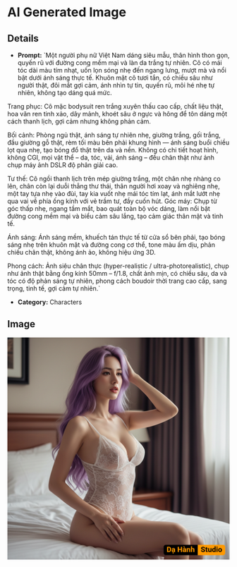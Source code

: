# AI Generated Image

## Details
- **Prompt:** `Một người phụ nữ Việt Nam dáng siêu mẫu, thân hình thon gọn, quyến rũ với đường cong mềm mại và làn da trắng tự nhiên.
Cô có mái tóc dài màu tím nhạt, uốn lọn sóng nhẹ đến ngang lưng, mượt mà và nổi bật dưới ánh sáng thực tế.
Khuôn mặt cô tươi tắn, có chiều sâu như người thật, đôi mắt gợi cảm, ánh nhìn tự tin, quyến rũ, môi hé nhẹ tự nhiên, không tạo dáng quá mức.

Trang phục: Cô mặc bodysuit ren trắng xuyên thấu cao cấp, chất liệu thật, hoa văn ren tinh xảo, dây mảnh, khoét sâu ở ngực và hông để tôn dáng một cách thanh lịch, gợi cảm nhưng không phản cảm.

Bối cảnh: Phòng ngủ thật, ánh sáng tự nhiên nhẹ, giường trắng, gối trắng, đầu giường gỗ thật, rèm tối màu bên phải khung hình — ánh sáng buổi chiều lọt qua nhẹ, tạo bóng đổ thật trên da và nền.
Không có chi tiết hoạt hình, không CGI, mọi vật thể – da, tóc, vải, ánh sáng – đều chân thật như ảnh chụp máy ảnh DSLR độ phân giải cao.

Tư thế: Cô ngồi thanh lịch trên mép giường trắng, một chân nhẹ nhàng co lên, chân còn lại duỗi thẳng thư thái, thân người hơi xoay và nghiêng nhẹ, một tay tựa nhẹ vào đùi, tay kia vuốt nhẹ mái tóc tím lạt, ánh mắt lướt nhẹ qua vai về phía ống kính với vẻ trầm tư, đầy cuốn hút.
Góc máy: Chụp từ góc thấp nhẹ, ngang tầm mắt, bao quát toàn bộ vóc dáng, làm nổi bật đường cong mềm mại và biểu cảm sâu lắng, tạo cảm giác thân mật và tinh tế.

Ánh sáng: Ánh sáng mềm, khuếch tán thực tế từ cửa sổ bên phải, tạo bóng sáng nhẹ trên khuôn mặt và đường cong cơ thể, tone màu ấm dịu, phản chiếu chân thật, không ánh ảo, không hiệu ứng 3D.

Phong cách:
Ảnh siêu chân thực (hyper-realistic / ultra-photorealistic), chụp như ảnh thật bằng ống kính 50mm – f/1.8, chất ảnh mịn, có chiều sâu, da và tóc có độ phản sáng tự nhiên, phong cách boudoir thời trang cao cấp, sang trọng, tinh tế, gợi cảm tự nhiên.`
- **Category:** Characters


## Image
![AI Generated Image](./image-2025-10-18T03-05-45-704Z-yu3xr.png)